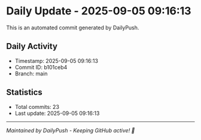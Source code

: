 # Daily Update - 2025-09-05 09:16:13

This is an automated commit generated by DailyPush.

## Daily Activity
- Timestamp: 2025-09-05 09:16:13
- Commit ID: b101ceb4
- Branch: main

## Statistics
- Total commits: 23
- Last update: 2025-09-05 09:16:13

---
*Maintained by DailyPush - Keeping GitHub active! 🚀*
